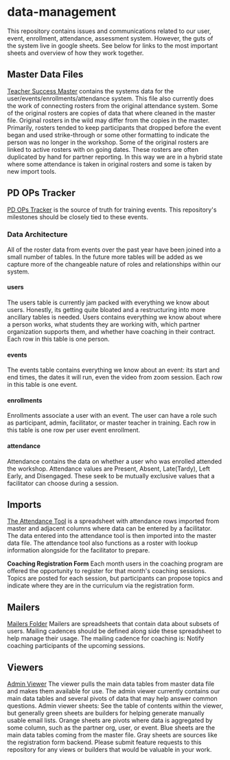 # data-management
This repository contains issues and communications related to our user, event, enrollment, attendance, assessment system. However, the guts of the system live in google sheets. See below for links to the most important sheets and overview of how they work together.

## Master Data Files

[Teacher Success Master](https://docs.google.com/spreadsheets/d/1mAK24P4T3YYHqIG9F468CR4y4VLo3fNj1fE53w6hsSk/edit?usp=sharing) contains the systems data for the user/events/enrollments/attendance system. This file also currently does the work of connecting rosters from the original attendance system.
Some of the original rosters are copies of data that where cleaned in the master file. Original rosters in the wild may differ from the copies in the master. Primarily, rosters tended to keep participants that dropped before the event began and used strike-through or some other formatting to indicate the person was no longer in the workshop.
Some of the original rosters are linked to active rosters with on going dates. These rosters are often duplicated by hand for partner reporting. In this way we are in a hybrid state where some attendance is taken in original rosters and some is taken by new import tools.

## PD OPs Tracker
[PD OPs Tracker](https://docs.google.com/spreadsheets/d/1MoBEaWZRZqmDD3I_Av5B3U54HUTZcKkz-XUAJyronJc/edit?usp=sharing) is the source of truth for training events. This repository's milestones should be closely tied to these events.

### Data Architecture

All of the roster data from events over the past year have been joined into a small number of tables. In the future more tables will be added as we capture more of the changeable nature of roles and relationships within our system.

#### users
The users table is currently jam packed with everything we know about users. Honestly, its getting quite bloated and a restructuring into more ancillary tables is needed. Users contains everything we know about where a person works, what students they are working with, which partner organization supports them, and whether have coaching in their contract. Each row in this table is one person.

#### events
The events table contains everything we know about an event: its start and end times, the dates it will run, even the video from zoom session. Each row in this table is one event.

#### enrollments
Enrollments associate a user with an event. The user can have a role such as participant, admin, facilitator, or master teacher in training. Each row in this table is one row per user event enrollment.

#### attendance
Attendance contains the data on whether a user who was enrolled attended the workshop. Attendance values are Present, Absent, Late(Tardy), Left Early, and Disengaged. These seek to be mutually exclusive values that a facilitator can choose during a session.


## Imports

[The Attendance Tool](https://docs.google.com/spreadsheets/d/1LJainla5EdcMmcBSGx1GbyKcKuV00GYC8gARnrgcX3s/edit?usp=sharing) is a spreadsheet with attendance rows imported from master and adjacent columns where data can be entered by a facilitator. The data entered into the attendance tool is then imported into the master data file. The attendance tool also functions as a roster with lookup information alongside for the facilitator to prepare.

**Coaching Registration Form**
Each month users in the coaching program are offered the opportunity to register for that month's coaching sessions. Topics are posted for each session, but participants can propose topics and indicate where they are in the curriculum via the registration form.

## Mailers

[Mailers Folder](https://drive.google.com/drive/folders/10CbgI8Tp-u74lbIC9zoEJ0S6EaWJGU1T?usp=drive_link)
Mailers are spreadsheets that contain data about subsets of users.
Mailing cadences should be defined along side these spreadsheet to help manage their usage. 
The mailing cadence for coaching is:
Notify coaching participants of the upcoming sessions.

## Viewers

[Admin Viewer](https://docs.google.com/spreadsheets/d/1Dd0unhi2WW4l2uft1dlbHLzrGVr-J_3YlKYMILnyywc/edit?usp=sharing)
The viewer pulls the main data tables from master data file and makes them available for use. The admin viewer currently contains our main data tables and several pivots of data that may help answer common questions.
Admin viewer sheets:
See the table of contents within the viewer, but generally green sheets are builders for helping generate manually usable email lists. Orange sheets are pivots where data is aggregated by some column, such as the partner org, user, or event. Blue sheets are the main data tables coming from the master file. Gray sheets are sources like the registration form backend.
Please submit feature requests to this repository for any views or builders that would be valuable in your work.
